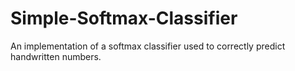 # Simple-Softmax-Classifier
An implementation of a softmax classifier used to correctly predict handwritten numbers.
